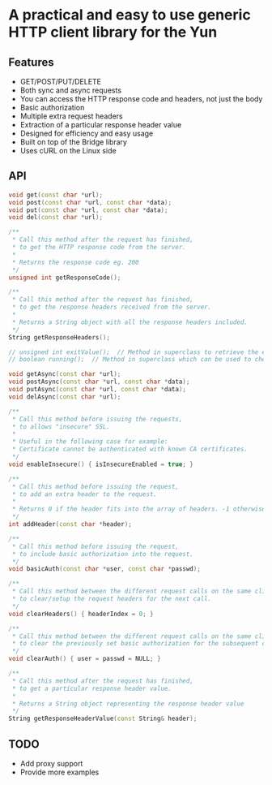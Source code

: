A practical and easy to use generic HTTP client library for the Yun
===================================================================

Features
--------

* GET/POST/PUT/DELETE
* Both sync and async requests
* You can access the HTTP response code and headers, not just the body
* Basic authorization
* Multiple extra request headers
* Extraction of a particular response header value
* Designed for efficiency and easy usage
* Built on top of the Bridge library
* Uses cURL on the Linux side

API
---

```c++
void get(const char *url);
void post(const char *url, const char *data);
void put(const char *url, const char *data);
void del(const char *url);

/**
 * Call this method after the request has finished,
 * to get the HTTP response code from the server.
 *
 * Returns the response code eg. 200
 */
unsigned int getResponseCode();

/**
 * Call this method after the request has finished,
 * to get the response headers received from the server.
 *
 * Returns a String object with all the response headers included.
 */
String getResponseHeaders();

// unsigned int exitValue();  // Method in superclass to retrieve the exit status
// boolean running();  // Method in superclass which can be used to check if the async request is still running or has finished.

void getAsync(const char *url);
void postAsync(const char *url, const char *data);
void putAsync(const char *url, const char *data);
void delAsync(const char *url);

/**
 * Call this method before issuing the requests,
 * to allows "insecure" SSL.
 *
 * Useful in the following case for example:
 * Certificate cannot be authenticated with known CA certificates.
 */
void enableInsecure() { isInsecureEnabled = true; }

/**
 * Call this method before issuing the request,
 * to add an extra header to the request.
 *
 * Returns 0 if the header fits into the array of headers. -1 otherwise.
 */
int addHeader(const char *header);

/**
 * Call this method before issuing the request,
 * to include basic authorization into the request.
 */
void basicAuth(const char *user, const char *passwd);

/**
 * Call this method between the different request calls on the same client,
 * to clear/setup the request headers for the next call.
 */
void clearHeaders() { headerIndex = 0; }

/**
 * Call this method between the different request calls on the same client,
 * to clear the previously set basic authorization for the subsequent call.
 */
void clearAuth() { user = passwd = NULL; }

/**
 * Call this method after the request has finished,
 * to get a particular response header value.
 *
 * Returns a String object representing the response header value
 */
String getResponseHeaderValue(const String& header);
```

TODO
----

* Add proxy support
* Provide more examples
